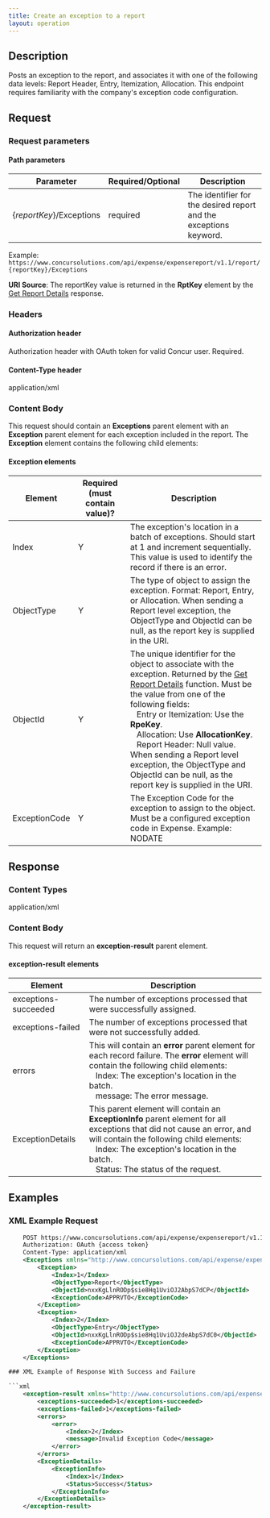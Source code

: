 ```yaml
---
title: Create an exception to a report
layout: operation
---
```


##  Description

Posts an exception to the report, and associates it with one of the following data levels: Report Header, Entry, Itemization, Allocation. This endpoint requires familiarity with the company's exception code configuration.

## Request

### Request parameters

#### Path parameters

| Parameter |Required/Optional| Description |
|-----------------|--------|-----------------------------|
|{_reportKey_}/Exceptions| required | The identifier for the desired report and the exceptions keyword.|

Example: `https://www.concursolutions.com/api/expense/expensereport/v1.1/report/{reportKey}/Exceptions`

**URI Source**: The reportKey value is returned in the **RptKey** element by the [Get Report Details][1] response.

### Headers

#### Authorization header

Authorization header with OAuth token for valid Concur user. Required.

#### Content-Type header
application/xml

### Content Body
This request should contain an **Exceptions** parent element with an **Exception** parent element for each exception included in the report. The **Exception** element contains the following child elements:  

#### Exception elements

|Element | Required (must contain value)? | Description |
--- | --- | ---
Index | Y | The exception's location in a batch of exceptions. Should start at 1 and increment sequentially. This value is used to identify the record if there is an error. 
ObjectType | Y | The type of object to assign the exception. Format: Report, Entry, or Allocation. When sending a Report level exception, the ObjectType and ObjectId can be null, as the report key is supplied in the URI.
ObjectId | Y | The unique identifier for the object to associate with the exception. Returned by the [Get Report Details][1] function. Must be the value from one of the following fields:<br/>&nbsp;&nbsp;&nbsp;Entry or Itemization: Use the **RpeKey**.<br/>&nbsp;&nbsp;&nbsp;Allocation: Use **AllocationKey**.<br/>&nbsp;&nbsp;&nbsp;Report Header: Null value. When sending a Report level exception, the ObjectType and ObjectId can be null, as the report key is supplied in the URI.
ExceptionCode | Y | The Exception Code for the exception to assign to the object. Must be a configured exception code in Expense. Example: NODATE

##  Response

### Content Types
application/xml

### Content Body
This request will return an **exception-result** parent element.

#### exception-result elements

Element | Description
--- | ---
exceptions-succeeded | The number of exceptions processed that were successfully assigned. 
exceptions-failed | The number of exceptions processed that were not successfully added.
errors | This will contain an **error** parent element for each record failure. The **error** element will contain the following child elements:<br/>&nbsp;&nbsp;&nbsp;Index: The exception's location in the batch.<br/>&nbsp;&nbsp;&nbsp;message: The error message.
ExceptionDetails |This parent element will contain an **ExceptionInfo** parent element for all exceptions that did not cause an error, and will contain the following child elements:<br/>&nbsp;&nbsp;&nbsp;Index: The exception's location in the batch.<br/>&nbsp;&nbsp;&nbsp;Status: The status of the request.

## Examples

###  XML Example Request

```xml
    POST https://www.concursolutions.com/api/expense/expensereport/v1.1/report/3FK118eIJ844Uwl0HF32/Exceptions
    Authorization: OAuth {access token}
    Content-Type: application/xml
    <Exceptions xmlns="http://www.concursolutions.com/api/expense/expensereport/2011/03" xmlns:i="http://www.w3.org/2001/XMLSchema-instance">
        <Exception>
            <Index>1</Index>
            <ObjectType>Report</ObjectType>
            <ObjectId>nxxKgLlnRODp$sie8Hq1UviOJ2AbpS7dCP</ObjectId>
            <ExceptionCode>APPRVTO</ExceptionCode>
        </Exception>
        <Exception>
            <Index>2</Index>
            <ObjectType>Entry</ObjectType>
            <ObjectId>nxxKgLlnRODp$sie8Hq1UviOJ2deAbpS7dC0</ObjectId>
            <ExceptionCode>APPRVTO</ExceptionCode>
        </Exception>
    </Exceptions>

### XML Example of Response With Success and Failure

```xml
    <exception-result xmlns="http://www.concursolutions.com/api/expense/expensereport/2011/03" xmlns:i="http://www.w3.org/2001/XMLSchema-instance">
        <exceptions-succeeded>1</exceptions-succeeded>
        <exceptions-failed>1</exceptions-failed>
        <errors>
            <error>
                <Index>2</Index>
                <message>Invalid Exception Code</message>
            </error>
        </errors>
        <ExceptionDetails>
            <ExceptionInfo>
                <Index>1</Index>
                <Status>Success</Status>
            </ExceptionInfo>
        </ExceptionDetails>
    </exception-result>
```
  


[1]: https://developer.concur.com/node/487#reportdetails
[2]: https://developer.concur.com/reference/http-codes
